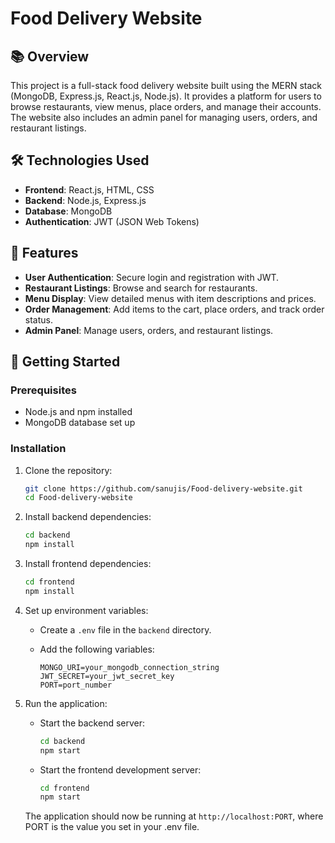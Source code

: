 # Food Delivery Website

## 📚 Overview

This project is a full-stack food delivery website built using the MERN stack (MongoDB, Express.js, React.js, Node.js). It provides a platform for users to browse restaurants, view menus, place orders, and manage their accounts. The website also includes an admin panel for managing users, orders, and restaurant listings.

## 🛠 Technologies Used

* **Frontend**: React.js, HTML, CSS
* **Backend**: Node.js, Express.js
* **Database**: MongoDB
* **Authentication**: JWT (JSON Web Tokens)

## 🧩 Features

* **User Authentication**: Secure login and registration with JWT.
* **Restaurant Listings**: Browse and search for restaurants.
* **Menu Display**: View detailed menus with item descriptions and prices.
* **Order Management**: Add items to the cart, place orders, and track order status.
* **Admin Panel**: Manage users, orders, and restaurant listings.

## 🚀 Getting Started

### Prerequisites

* Node.js and npm installed
* MongoDB database set up

### Installation

1. Clone the repository:

   ```bash
   git clone https://github.com/sanujis/Food-delivery-website.git
   cd Food-delivery-website
   ```

2. Install backend dependencies:

   ```bash
   cd backend
   npm install
   ```

3. Install frontend dependencies:

   ```bash
   cd frontend
   npm install
   ```

4. Set up environment variables:

   * Create a `.env` file in the `backend` directory.
   * Add the following variables:

     ```
     MONGO_URI=your_mongodb_connection_string
     JWT_SECRET=your_jwt_secret_key
     PORT=port_number
     ```

5. Run the application:

   * Start the backend server:

     ```bash
     cd backend
     npm start
     ```

   * Start the frontend development server:

     ```bash
     cd frontend
     npm start
     ```

   The application should now be running at `http://localhost:PORT`, where PORT is the value you set in your .env file.
